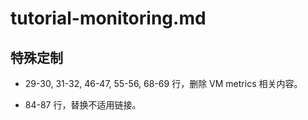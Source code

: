 # tutorial-monitoring.md

## 特殊定制

* 29-30, 31-32, 46-47, 55-56, 68-69 行，删除 VM metrics 相关内容。

* 84-87 行，替换不适用链接。